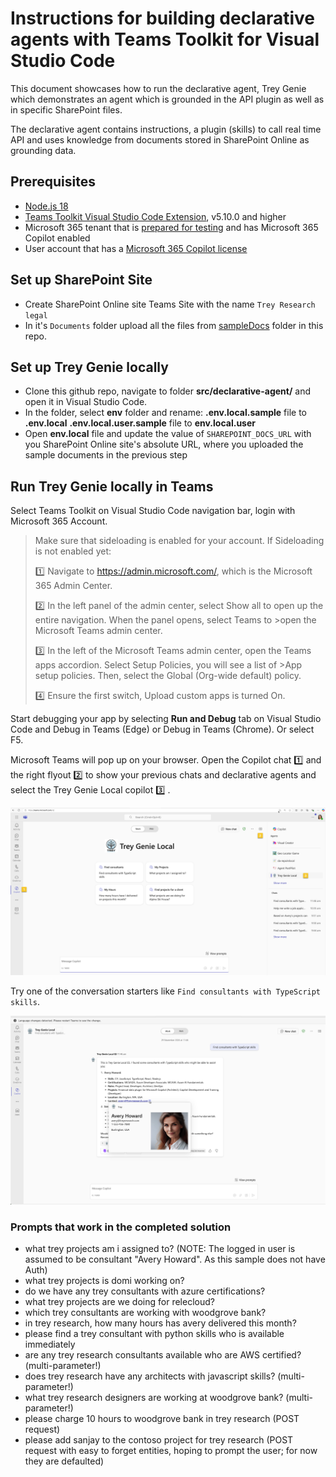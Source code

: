 # Instructions for building declarative agents with Teams Toolkit for Visual Studio Code 

This document showcases how to run the declarative agent, Trey Genie which demonstrates an agent which is grounded in the API plugin as well as in specific SharePoint files.

The declarative agent contains instructions, a plugin (skills) to call real time API and uses knowledge from documents stored in SharePoint Online as grounding data.

## Prerequisites

- [Node.js 18](https://nodejs.org/)
- [Teams Toolkit Visual Studio Code Extension](https://aka.ms/teams-toolkit), v5.10.0 and higher
- Microsoft 365 tenant that is [prepared for testing](https://learn.microsoft.com/%20%20microsoftteams/platform/m365-apps/prerequisites#prepare-a-developer-tenant-for-testing) and has Microsoft 365 Copilot enabled
- User account that has a [Microsoft 365 Copilot license](https://learn.microsoft.com/microsoft-365-copilot/extensibility/prerequisites#prerequisites)


## Set up SharePoint Site 

-  Create SharePoint Online site Teams Site with the name `Trey Research legal` 
- In it's `Documents` folder upload all the files from [sampleDocs](../../src/declarative-agent/sampleDocs/) folder in this repo. 

## Set up Trey Genie locally 
- Clone this github repo, navigate to folder **src/declarative-agent/**  and open it in Visual Studio Code.
- In the folder, select **env** folder and rename:
**.env.local.sample** file to **.env.local**
**.env.local.user.sample** file to **env.local.user**
- Open **env.local** file and update the value of `SHAREPOINT_DOCS_URL` with you SharePoint Online site's absolute URL, where you uploaded the sample documents in the previous step

## Run Trey Genie locally in Teams

Select Teams Toolkit on Visual Studio Code navigation bar, login with Microsoft 365 Account.

>Make sure that sideloading is enabled for your account. If Sideloading is not enabled yet:
>
>1️⃣ Navigate to https://admin.microsoft.com/, which is the Microsoft 365 Admin Center.
>
>2️⃣ In the left panel of the admin center, select Show all to open up the entire navigation. When the panel opens, select Teams to >open the Microsoft Teams admin center.
>
>3️⃣ In the left of the Microsoft Teams admin center, open the Teams apps accordion. Select Setup Policies, you will see a list of >App setup policies. Then, select the Global (Org-wide default) policy.
>
>4️⃣ Ensure the first switch, Upload custom apps is turned On.

Start debugging your app by selecting **Run and Debug** tab on Visual Studio Code and Debug in Teams (Edge) or Debug in Teams (Chrome).  Or select F5.

Microsoft Teams will pop up on your browser. 
Open the Copilot chat 1️⃣  and the right flyout 2️⃣ to show your previous chats and declarative agents and select the Trey Genie Local copilot 3️⃣ .

![chat screen in Teams](../declarative-agent/assets/copilot-chat-screen.png)

Try one of the conversation starters like `Find consultants with TypeScript skills`.

![Trey genie working](../declarative-agent/assets/working-trey.png)

### Prompts that work in the completed solution

  * what trey projects am i assigned to?
    (NOTE: The logged in user is assumed to be consultant "Avery Howard". As this sample does not have Auth)
  * what trey projects is domi working on?
  * do we have any trey consultants with azure certifications?
  * what trey projects are we doing for relecloud?
  * which trey consultants are working with woodgrove bank?
  * in trey research, how many hours has avery delivered this month?
  * please find a trey consultant with python skills who is available immediately
  * are any trey research consultants available who are AWS certified? (multi-parameter!)
  * does trey research have any architects with javascript skills? (multi-parameter!)
  * what trey research designers are working at woodgrove bank? (multi-parameter!)
   * please charge 10 hours to woodgrove bank in trey research (POST request)
   * please add sanjay to the contoso project for trey research (POST request with easy to forget entities, hoping to prompt the user; for now they are defaulted)

